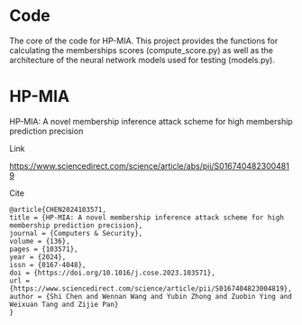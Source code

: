 # Code
The core of the code for HP-MIA.
This project provides the functions for calculating the memberships scores (compute_score.py) as well as the architecture of the neural network models used for testing (models.py).

# HP-MIA
HP-MIA: A novel membership inference attack scheme for high membership prediction precision

Link

https://www.sciencedirect.com/science/article/abs/pii/S0167404823004819

Cite

```
@article{CHEN2024103571,
title = {HP-MIA: A novel membership inference attack scheme for high membership prediction precision},
journal = {Computers & Security},
volume = {136},
pages = {103571},
year = {2024},
issn = {0167-4048},
doi = {https://doi.org/10.1016/j.cose.2023.103571},
url = {https://www.sciencedirect.com/science/article/pii/S0167404823004819},
author = {Shi Chen and Wennan Wang and Yubin Zhong and Zuobin Ying and Weixuan Tang and Zijie Pan}
}
```
